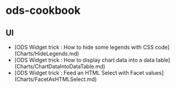 # ods-cookbook

## UI

 - [ODS Widget trick : How to hide some legends with CSS code] (Charts/HideLegends.md)
 - [ODS Widget trick : How to display chart data into a data table] (Charts/ChartDataIntoDataTable.md)
 - [ODS Widget trick : Feed an HTML Select with Facet values] (Charts/FacetAsHTMLSelect.md)
